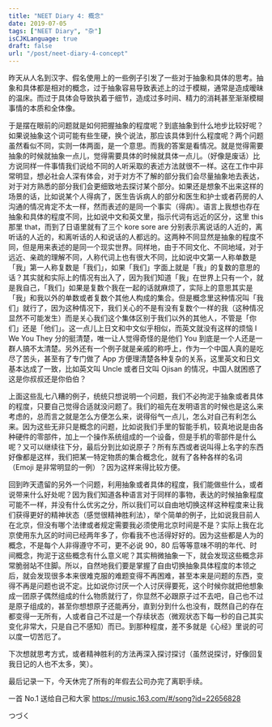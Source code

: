 ```yaml
---
title: "NEET Diary 4: 概念"
date: 2019-07-05
tags: ["NEET Diary", "杂"]
isCJKLanguage: true
draft: false
url: "/post/neet-diary-4-concept"
---
```


昨天从人名到汉字、假名使用上的一些例子引发了一些对于抽象和具体的思考。抽象和具体都是相对的概念，过于抽象容易导致表述上的过于模糊，通常是造成暧昧的温床。而过于具体会导致执着于细节，造成过多时间、精力的消耗甚至渐渐模糊事情的本质和全体像。

<!--more-->

于是摆在眼前的问题就是如何把握抽象的程度呢？到底抽象到什么地步比较好呢？如果说抽象这个词可能有些生硬，换个说法，那应该具体到什么程度呢？两个问题虽然看似不同，实则一体两面，是一个意思。而我的答案是看情况。就是觉得需要抽象的时候就抽象一点儿，觉得需要具体的时候就具体一点儿。（好像是废话）比方说同样一件事情我们说给不同的人听采取的表述方法就很不一样。这在工作中非常明显，想必社会人深有体会，对于对方不了解的部分我们会尽量抽象地去表达，对于对方熟悉的部分我们会更细致地去探讨某个部分。如果还是想象不出来这样的场景的话，比如说某个人得病了，医生告诉病人的部分和医生和护士或者药房的人沟通的情况肯定不太一样，然而表述的是同一个事实（得病）。语言上我想也存在抽象和具体的程度不同，比如说中文和英文里，指示代词有远近的区分，这里 this 那里 that，而到了日语里就有了三个 kore sore are 分别表示离说话的人近的，离听话的人近的，和离听话的人和说话的人都远的。这两种不同显然是抽象的程度不同，但是用来表述的是同一个现实世界。同样地，由于不同文化、不同地域，对于远近、亲疏的理解不同，人称代词上也有很大不同，比如说中文第一人称单数是「我」第一人称复数是「我们」，如果「我们」字面上就是「我」的复数的意思的话？其实就和实际上的情况有出入了，因为我们知道「我」在世界上只有一个，就是我自己，「我们」如果是复数个我在一起的话就麻烦了，实际上的意思其实是「我」和我以外的单数或者复数个其他人构成的集合。但是概念里这种情况叫「我们」就行了，因为这种情况下，我们关心的不是有没有复数个一样的我（这种情况显然不可能发生）而是关心我们这个集体区别于我们以外的其他人，不管是「你们」还是「他们」。这一点儿上日文和中文似乎相似，而英文就没有这样的烦恼 I We You They 分的挺清楚，唯一让人觉得奇怪的是他们 You 到底是一个人还是一群人搞不太清楚。另外还有一个例子就是亲戚的称呼上，作为一个中国人真的是吃尽了苦头，甚至有了专门做了 App 方便理清楚各种复杂的关系，这里英文和日文基本达成了一致，比如英文叫 Uncle 或者日文叫 Ojisan 的情况，中国人就困惑了这是你叔叔还是你伯伯？

上面这些乱七八糟的例子，统统只想说明一个问题，我们不必拘泥于抽象或者具体的程度，只要自己觉得合适就没问题了。我们的祖先在发明语言的时候也是这么来考虑的，总而言之就是怎么方便怎么来，说得俗气一点儿，怎么对自己有利怎么来。因为这些无非只是概念的问题，比如说我们手里的智能手机，较真地说是由各种硬件的零部件，加上一个操作系统组成的一个设备，但是手机的零部件是什么呢？又可以继续往下分，最后分到比如说原子？所有东西或者说叫得上名字的东西好像都是这样，我们把某一特定物质的集合概念化，就有了各种各样的名词（Emoji 是非常明显的一例）？因为这样来得比较方便。

回到昨天遗留的另外一个问题，利用抽象或者具体的程度，我们能做些什么，或者说带来什么好处呢？因为我们知道各种语言对于同样的事物，表达的时候抽象程度可能不一样，并没有什么优劣之分，所以我们可以自由地切换这样这种程度来让我们获得更好的精神状态（感觉很精神胜利法），举个简单的例子，比如说我目前人在北京，但没有哪个法律或者规定需要我必须使用北京时间是不是？实际上我在北京使用东九区的时间已经两年多了，你看我不也活得好好的。因为这些都是人为的概念，不是每个人非得遵守不可，更不必说 90，80 后等等意味不明的年代、时间概念，拘泥于这些概念有什么意义呢？其实稍微抽象一下，就会发现这些概念非常脆弱站不住脚。所以，自然地我们要是掌握了自由切换抽象具体程度的本领之后，就会发现很多本来很难克服的难题变得不再困难，甚至本来是问题的东西，变得不再是问题也说不定。比如说你讨厌一个人讨厌得要死，这个时候你就把他想象成一团原子偶然组成的什么物质就行了，你显然不必跟原子过不去吧，自己也不过是原子组成的，甚至你想想原子还能再分，直到分到什么也没有，既然自己的存在都变得一无所有，人或者自己不过是一个存续状态（微观状态下每一秒的自己其实变化非常大，只是自己不感知）而已。到那种程度，差不多就是《心经》里说的可以度一切苦厄了。

下次想就思考方式，或者精神胜利的方法再深入探讨探讨（虽然说探讨，好像回复我日记的人也不太多，笑）。

最后记录一下，今天休完了所有的年假去公司办完了离职手续。

一首 No.1 送给自己和大家 https://music.163.com/#/song?id=22656828

つづく

